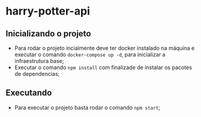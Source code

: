 # harry-potter-api

## Inicializando o projeto
- Para rodar o projeto incialmente deve ter docker instalado na máquina e executar o comando `docker-compose up -d`, para inicializar a infraestrutura base;
- Executar o comando `npm install` com finalizade de instalar os pacotes de dependencias;

## Executando
- Para executar o projeto basta rodar o comando `npm start`;



